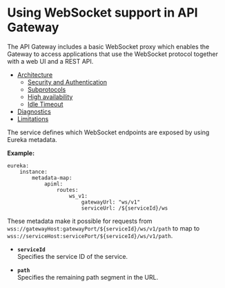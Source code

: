 
# Using WebSocket support in API Gateway

The API Gateway includes a basic WebSocket proxy which enables the Gateway to access applications that use the WebSocket protocol together with a web UI and a REST API.

- [Architecture](#architecture)
  - [Security and Authentication](#security-and-authentication)
  - [Subprotocols](#subprotocols)
  - [High availability](#high-availability)
  - [Idle Timeout](#idle-timeout)
- [Diagnostics](#diagnostics)
- [Limitations](#limitations)

The service defines which WebSocket endpoints are exposed by using Eureka metadata.

**Example:**

    eureka:
        instance:
            metadata-map:
                apiml:
                    routes:
                        ws_v1:
                            gatewayUrl: "ws/v1"
                            serviceUrl: /${serviceId}/ws

These metadata make it possible for requests from `wss://gatewayHost:gatewayPort/${serviceId}/ws/v1/path` to map to `wss://serviceHost:servicePort/${serviceId}/ws/v1/path`.

* **`serviceId`**  
  Specifies the service ID of the service.
  
* **`path`**  
  Specifies the remaining path segment in the URL.

